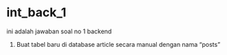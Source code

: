 # int_back_1

ini adalah jawaban soal no 1 backend

1.	Buat tabel baru di database article secara manual dengan nama “posts” 
